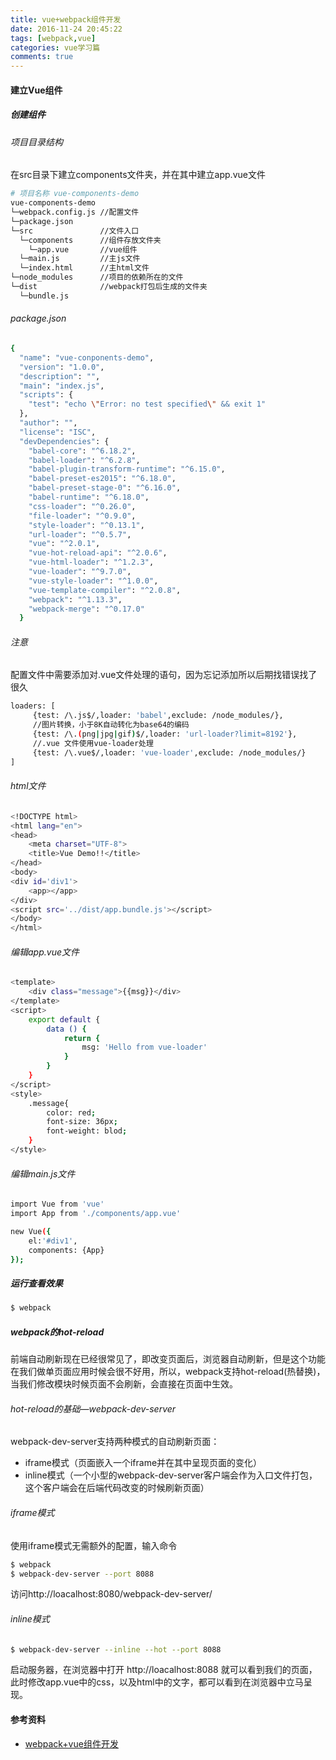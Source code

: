 ```yaml
---
title: vue+webpack组件开发
date: 2016-11-24 20:45:22
tags: [webpack,vue]
categories: vue学习篇
comments: true
---
```


#### 建立Vue组件

##### 创建组件

###### 项目目录结构

在src目录下建立components文件夹，并在其中建立app.vue文件

```bash
# 项目名称 vue-components-demo
vue-components-demo
└─webpack.config.js //配置文件
└─package.json
└─src               //文件入口
  └─components      //组件存放文件夹
    └─app.vue       //vue组件
  └─main.js         //主js文件
  └─index.html      //主html文件
└─node_modules      //项目的依赖所在的文件
└─dist              //webpack打包后生成的文件夹
  └─bundle.js
```
###### package.json

```bash
{
  "name": "vue-conponents-demo",
  "version": "1.0.0",
  "description": "",
  "main": "index.js",
  "scripts": {
    "test": "echo \"Error: no test specified\" && exit 1"
  },
  "author": "",
  "license": "ISC",
  "devDependencies": {
    "babel-core": "^6.18.2",
    "babel-loader": "^6.2.8",
    "babel-plugin-transform-runtime": "^6.15.0",
    "babel-preset-es2015": "^6.18.0",
    "babel-preset-stage-0": "^6.16.0",
    "babel-runtime": "^6.18.0",
    "css-loader": "^0.26.0",
    "file-loader": "^0.9.0",
    "style-loader": "^0.13.1",
    "url-loader": "^0.5.7",
    "vue": "^2.0.1",
    "vue-hot-reload-api": "^2.0.6",
    "vue-html-loader": "^1.2.3",
    "vue-loader": "^9.7.0",
    "vue-style-loader": "^1.0.0",
    "vue-template-compiler": "^2.0.8",
    "webpack": "^1.13.3",
    "webpack-merge": "^0.17.0"
  }
```
###### 注意

配置文件中需要添加对.vue文件处理的语句，因为忘记添加所以后期找错误找了很久

<!-- more -->

```bash
loaders: [
     {test: /\.js$/,loader: 'babel',exclude: /node_modules/},
     //图片转换，小于8K自动转化为base64的编码
     {test: /\.(png|jpg|gif)$/,loader: 'url-loader?limit=8192'},
     //.vue 文件使用vue-loader处理
     {test: /\.vue$/,loader: 'vue-loader',exclude: /node_modules/}
]
```

###### html文件

```bash
<!DOCTYPE html>
<html lang="en">
<head>
    <meta charset="UTF-8">
    <title>Vue Demo!!</title>
</head>
<body>
<div id='div1'>
    <app></app>
</div>
<script src='../dist/app.bundle.js'></script>
</body>
</html>
```

###### 编辑app.vue文件

```bash
<template>
    <div class="message">{{msg}}</div>
</template>
<script>
    export default {
        data () {
            return {
                msg: 'Hello from vue-loader'
            }
        }
    }
</script>
<style>
    .message{
        color: red;
        font-size: 36px;
        font-weight: blod;
    }
</style>
```
###### 编辑main.js文件

```bash
import Vue from 'vue'
import App from './components/app.vue'

new Vue({
    el:'#div1',
    components: {App}
});
```
##### 运行查看效果

```bash
$ webpack
```

##### webpack的hot-reload

前端自动刷新现在已经很常见了，即改变页面后，浏览器自动刷新，但是这个功能在我们做单页面应用时候会很不好用，所以，webpack支持hot-reload(热替换)，当我们修改模块时候页面不会刷新，会直接在页面中生效。

###### hot-reload的基础—webpack-dev-server

webpack-dev-server支持两种模式的自动刷新页面：

* iframe模式（页面嵌入一个iframe并在其中呈现页面的变化）
* inline模式（一个小型的webpack-dev-server客户端会作为入口文件打包，这个客户端会在后端代码改变的时候刷新页面）

###### iframe模式

使用iframe模式无需额外的配置，输入命令

```bash
$ webpack
$ webpack-dev-server --port 8088
```
访问http://loacalhost:8080/webpack-dev-server/

###### inline模式

```bash
$ webpack-dev-server --inline --hot --port 8088
```
启动服务器，在浏览器中打开 http://loacalhost:8088 就可以看到我们的页面，
此时修改app.vue中的css，以及html中的文字，都可以看到在浏览器中立马呈现。


#### 参考资料
* [webpack+vue组件开发](http://mrzhang123.github.io/2016/06/02/webpack-vue-3/)
